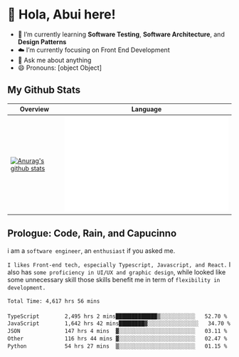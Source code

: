 # 👋 Hola, Abui here!

- 🌱 I’m currently learning **Software Testing**, **Software Architecture**, and **Design Patterns**
- ☁️ I’m currently focusing on Front End Development
- 💬 Ask me about anything
- 😄 Pronouns: [object Object]

## My Github Stats

| Overview | Language |
| --- | --- |
|[![Anurag's github stats](https://github-readme-stats.vercel.app/api?username=abui-am&count_private=true)](https://github.com/anuraghazra/github-readme-stats)|![Language](https://raw.githubusercontent.com/abui-am/stats/c6455f656dfce7acd3951e5ec5b25d72af0b2ee3/generated/languages.svg)|

## Prologue: Code, Rain, and Capucinno
i am a `software engineer`, an `enthusiast` if you asked me. 

`I likes Front-end tech, especially Typescript, Javascript, and React.` I also has `some proficiency in UI/UX and graphic design`, while looked like some unnecessary skill those skills benefit me in term of `flexibility in development.`


<!--START_SECTION:waka-->

```txt
Total Time: 4,617 hrs 56 mins

TypeScript        2,495 hrs 2 mins█████████████▒░░░░░░░░░░░   52.70 %
JavaScript        1,642 hrs 42 mins████████▓░░░░░░░░░░░░░░░░   34.70 %
JSON              147 hrs 4 mins  ▓░░░░░░░░░░░░░░░░░░░░░░░░   03.11 %
Other             116 hrs 44 mins ▓░░░░░░░░░░░░░░░░░░░░░░░░   02.47 %
Python            54 hrs 27 mins  ▒░░░░░░░░░░░░░░░░░░░░░░░░   01.15 %
```

<!--END_SECTION:waka-->
